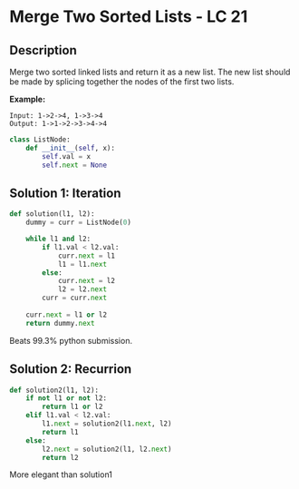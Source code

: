 # Merge Two Sorted Lists - LC 21

## Description

Merge two sorted linked lists and return it as a new list. The new list should be made by splicing together the nodes of the first two lists.

**Example:**

```
Input: 1->2->4, 1->3->4
Output: 1->1->2->3->4->4
```

```python
class ListNode:
    def __init__(self, x):
        self.val = x
        self.next = None
```



## Solution 1: Iteration

```python
def solution(l1, l2):
    dummy = curr = ListNode(0)

    while l1 and l2:
        if l1.val < l2.val:
            curr.next = l1
            l1 = l1.next
        else:
            curr.next = l2
            l2 = l2.next
        curr = curr.next
        
    curr.next = l1 or l2
    return dummy.next
```

Beats 99.3% python submission.

## Solution 2: Recurrion

```python
def solution2(l1, l2):
    if not l1 or not l2:
        return l1 or l2
    elif l1.val < l2.val:
        l1.next = solution2(l1.next, l2)
        return l1
    else:
        l2.next = solution2(l1, l2.next)
        return l2
```

More elegant than solution1